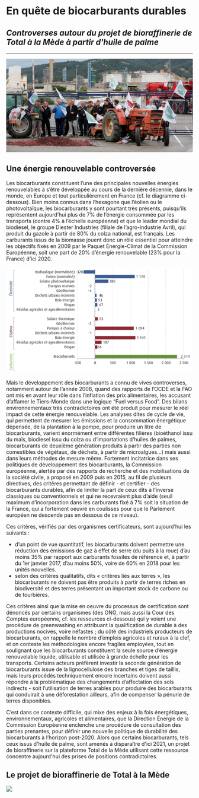 # En quête de biocarburants durables
## *Controverses autour du projet de bioraffinerie de Total à la Mède à partir d'huile de palme*

--------

![](media/blocagelamede.jpeg)


## Une énergie renouvelable controversée

Les biocarburants constituent l’une des principales nouvelles énergies renouvelables à s’être développée au cours de la dernière décennie, dans le monde, en Europe et tout particulièrement en France (cf. le diagramme ci-dessous). Bien moins connus dans l’hexagone que l’éolien ou le photovoltaïque, les biocarburants y sont pourtant très présents, puisqu’ils représentent aujourd’hui plus de 7% de l’énergie consommée par les transports (contre 4% à l’échelle européenne) et que le leader mondial du biodiesel, le groupe Diester Industries (filiale de l’agro-industrie Avril), qui produit du gazole à partir de 80% du colza national, est français. Les carburants issus de la biomasse jouent donc un rôle essentiel pour atteindre les objectifs fixés en 2009 par le Paquet Énergie-Climat de la Commission Européenne, soit une part de 20% d’énergie renouvelable (23% pour la France) d’ici 2020.

![](media/evolution_renouvelables_2005-2012.png)

Mais le développement des biocarburants a connu de vives controverses, notamment autour de l’année 2008, quand des rapports de l’OCDE et la FAO ont mis en avant leur rôle dans l’inflation des prix alimentaires, les accusant d’affamer le Tiers-Monde dans une logique “Fuel versus Food”. Des bilans environnementaux très contradictoires ont été produit pour mesurer le réel impact de cette énergie renouvelable. Les analyses dites de cycle de vie, qui permettent de mesurer les émissions et la consommation énergétique dépensée, de la plantation à la pompe, pour produire un litre de biocarburants, varient énormément entre différentes filières (bioéthanol issu du maïs, biodiesel issu du colza ou d’importations d’huiles de palmes, biocarburants de deuxième génération produits à partir des parties non comestibles de végétaux, de déchets, à partir de microalgues…) mais aussi dans leurs méthodes de mesure même. Fortement incitatrice dans ses politiques de développement des biocarburants, la Commission européenne, alertée par des rapports de recherche et des mobilisations de la société civile, a proposé en 2009 puis en 2015, au fil de plusieurs directives, des critères permettant de définir - et certifier - des biocarburants durables, afin de limiter la part de ceux dits à l’inverse classiques ou conventionnels et qui ne recevraient plus d’aide (seuil maximum d’incorporation dans les carburants fixé à 7% soit la situation de la France, qui a fortement oeuvré en coulisses pour que le Parlement européen ne descende pas en dessous de ce niveau). 

Ces critères, vérifiés par des organismes certificateurs, sont aujourd’hui les suivants : 
- d’un point de vue quantitatif, les biocarburants doivent permettre une réduction des émissions de gaz à effet de serre (du puits à la roue) d’au moins 35% par rapport aux carburants fossiles de référence et, à partir du 1er janvier 2017, d’au moins 50%, voire de 60% en 2018 pour les unités nouvelles.
- selon des critères qualitatifs, dits « critères liés aux terres », les biocarburants ne doivent pas être produits à partir de terres riches en biodiversité et des terres présentant un important stock de carbone ou de tourbières.

Ces critères ainsi que la mise en oeuvre du processus de certification sont dénoncés par certains organismes (des ONG, mais aussi la Cour des Comptes européenne, cf. les ressources ci-dessous) qui y voient une procédure de greenwashing en attribuant la qualification de durable à des productions nocives, voire néfastes ; du côté des industriels producteurs de biocarburants, on rappelle le nombre d’emplois agricoles et ruraux à la clef, et on conteste les méthodologies encore fragiles employées, tout en soulignant que les biocarburants constituent la seule source d’énergie renouvelable liquide, utilisable et utilisée à grande échelle pour les transports. Certains acteurs préfèrent investir la seconde génération de biocarburants issue de la lignocellulose des branches et tiges de taillis, mais leurs procédés techniquement encore incertains doivent aussi répondre à la problématique des changements d’affectation des sols indirects - soit l’utilisation de terres arables pour produire des biocarburants qui conduirait à une déforestation ailleurs, afin de compenser la pénurie de terres disponibles.

C’est dans ce contexte difficile, qui mixe des enjeux à la fois énergétiques, environnementaux, agricoles et alimentaires, que la Direction Énergie de la Commission Européenne enclenche une procédure de consultation des parties prenantes, pour définir une nouvelle politique de durabilité des biocarburants à l’horizon post-2020. Alors que certains biocarburants, tels ceux issus d'huile de palme, sont amenés à disparaître d'ici 2021, un projet de bioraffinerie sur la plateforme Total de la Mède utilisant cette ressource concentre aujourd'hui des prises de positions contradictoires.

## Le projet de bioraffinerie de Total à la Mède

![](https://www.actu-environnement.com/images/illustrations/breves/31637_fb.jpg)



